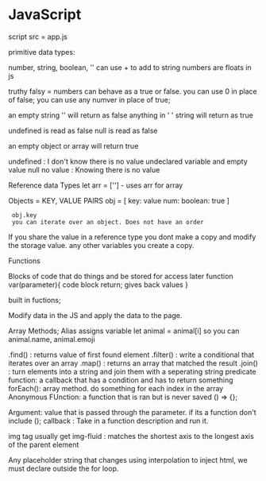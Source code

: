 # JavaScript
script src = app.js

primitive data types:

number, string, boolean, 
'' can use + to add to string
numbers are floats in js

truthy falsy = numbers can behave as a true or false.
you can use 0 in place of false;
you can use any numver in place of true;

an empty string '' will return as false
anything in ' ' string will return as true

undefined is read as false
null is read as false 

an empty object or array will return true

undefined : I don't know there is no value
  undeclared variable and empty value
null
  no value : Knowing there is no value

Reference data Types
  let arr = [''] - uses arr for array

  Objects = KEY, VALUE PAIRS
     obj = [
      key: value
      num:
      boolean: true
     ]

     obj.key
     you can iterate over an object. Does not have an order

If you share the value in a reference type you dont make a copy and modify the storage value.
any other variables you create a copy.

Functions

Blocks of code that do things and be stored for access later
 function var(parameter){
  code block
  return; gives back values
 }

 built in fuctions;

 Modify data in the JS and apply the data to the page.

 Array Methods;
 Alias assigns variable let animal = animal[i] so you can animal.name, animal.emoji

.find() : returns value of first found element
.filter() : write a conditional that iterates over an array
.map() : returns an array that matched the result
.join() : turn elements into a string and join them with a seperating string
predicate function: a callback that has a condition and has to return something
 forEach(): array method. do something for each index in the array
 Anonymous FUnction: a function that is ran but is never saved () => {};


 Argument: value that is passed through the parameter. if its a function don't include ();
 callback : Take in a function description and run it.

 img tag usually get img-fluid : matches the shortest axis to the longest axis of the parent element

 Any placeholder string that changes using interpolation to inject html, we must declare outside the for loop.



